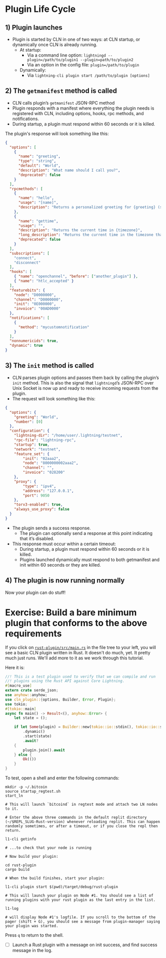 # Plugin Life Cycle

## 1) Plugin launches
- Plugin is started by CLN in one of two ways: at CLN startup, or dynamically once CLN is already running.
  - At startup:
    - Via a command line option: `lightningd --plugin=/path/to/plugin1 --plugin=path/to/plugin2`
    - Via an option in the config file: `plugin=/path/to/plugin`
  - Dynamically:
    - Via `lightning-cli plugin start /path/to/plugin [options]`

## 2) The `getmanifest` method is called
- CLN calls plugin’s `getmanifest` JSON-RPC method
- Plugin responds with a manifest where everything the plugin needs is registered with CLN, including options, hooks, rpc methods, and notifications.
- During startup, a plugin must respond within 60 seconds or it is killed.

The plugin's response will look something like this:
```json
{
  "options": [
    {
      "name": "greeting",
      "type": "string",
      "default": "World",
      "description": "What name should I call you?",
      "deprecated": false
    }
  ],
  "rpcmethods": [
    {
      "name": "hello",
      "usage": "[name]",
      "description": "Returns a personalized greeting for {greeting} (set via options)."
    },
    {
      "name": "gettime",
      "usage": "",
      "description": "Returns the current time in {timezone}",
      "long_description": "Returns the current time in the timezone that is given as the only parameter.\nThis description may be quite long and is allowed to span multiple lines.",
      "deprecated": false
    }
  ],
  "subscriptions": [
    "connect",
    "disconnect"
  ],
  "hooks": [
    { "name": "openchannel", "before": ["another_plugin"] },
    { "name": "htlc_accepted" }
  ],
  "featurebits": {
    "node": "D0000000",
    "channel": "D0000000",
    "init": "0E000000",
    "invoice": "00AD0000"
  },
  "notifications": [
    {
	  "method": "mycustomnotification"
	}
  ],
  "nonnumericids": true,
  "dynamic": true
}
```

## 3) The `init` method is called
- CLN parses plugin options and passes them back by calling the plugin’s `init` method. This is also the signal that `lightningd`’s JSON-RPC over Unix Socket is now up and ready to receive incoming requests from the plugin.
- The request will look something like this:
```json
{
  "options": {
    "greeting": "World",
	"number": [0]
  },
  "configuration": {
    "lightning-dir": "/home/user/.lightning/testnet",
    "rpc-file": "lightning-rpc",
    "startup": true,
    "network": "testnet",
    "feature_set": {
        "init": "02aaa2",
        "node": "8000000002aaa2",
        "channel": "",
        "invoice": "028200"
    },
    "proxy": {
        "type": "ipv4",
        "address": "127.0.0.1",
        "port": 9050
    },
    "torv3-enabled": true,
    "always_use_proxy": false
  }
}
```
- The plugin sends a success response.
  - The plugin can optionally send a response at this point indicating that it’s disabled.
- This response must occur within a certain timeout:
  - During startup, a plugin must respond within 60 seconds or it is killed.
  - Plugins launched dynamically must respond to both getmanifest and init within 60 seconds or they are killed.

## 4) The plugin is now running normally
Now your plugin can do stuff!

# Exercise: Build a bare minimum plugin that conforms to the above requirements
If you click on [`rust-plugin/src/main.rs`](/home/runner/$REPL_SLUG/rust-plugin/src/main.rs) in the file tree to your left, you will see a basic CLN plugin written in Rust. It doesn't do much, yet. It pretty much just runs. We'll add more to it as we work through this tutorial.

Here it is:
```rust
//! This is a test plugin used to verify that we can compile and run
//! plugins using the Rust API against Core Lightning.
#[macro_use]
extern crate serde_json;
use anyhow::anyhow;
use cln_plugin::{options, Builder, Error, Plugin};
use tokio;
#[tokio::main]
async fn main() -> Result<(), anyhow::Error> {
    let state = ();

    if let Some(plugin) = Builder::new(tokio::io::stdin(), tokio::io::stdout())
        .dynamic()
        .start(state)
        .await?
    {
        plugin.join().await
    } else {
        Ok(())
    }
}
```

To test, open a shell and enter the following commands:

```
mkdir -p ~/.bitcoin
source startup_regtest.sh
start_ln

# This will launch `bitcoind` in regtest mode and attach two LN nodes to it.

# Enter the above three commands in the default replit directory (~/$REPL_SLUG-Rust-version) whenever reloading replit. This can happen randomly sometimes, or after a timeout, or if you close the repl then return.

l1-cli getinfo

# ...to check that your node is running

# Now build your plugin:

cd rust-plugin
cargo build

# When the build finishes, start your plugin:

l1-cli plugin start $(pwd)/target/debug/rust-plugin

# This will launch your plugin on Node #1. You should see a list of running plugins with your rust plugin as the last entry in the list.

l1-log

# will display Node #1's logfile. If you scroll to the bottom of the pager (shift + G), you should see a message from plugin-manager saying your plugin was started.
```

Press `q` to return to the shell.

- [ ] Launch a Rust plugin with a message on init success, and find success message in the log.
